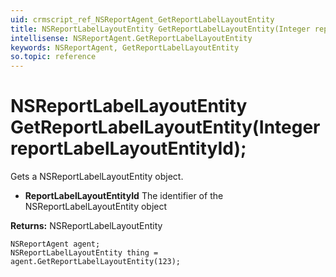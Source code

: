 ```yaml
---
uid: crmscript_ref_NSReportAgent_GetReportLabelLayoutEntity
title: NSReportLabelLayoutEntity GetReportLabelLayoutEntity(Integer reportLabelLayoutEntityId);
intellisense: NSReportAgent.GetReportLabelLayoutEntity
keywords: NSReportAgent, GetReportLabelLayoutEntity
so.topic: reference
---
```


# NSReportLabelLayoutEntity GetReportLabelLayoutEntity(Integer reportLabelLayoutEntityId);

Gets a NSReportLabelLayoutEntity object.

* **ReportLabelLayoutEntityId** The identifier of the NSReportLabelLayoutEntity object

**Returns:** NSReportLabelLayoutEntity

```crmscript
NSReportAgent agent;
NSReportLabelLayoutEntity thing = agent.GetReportLabelLayoutEntity(123);
```

